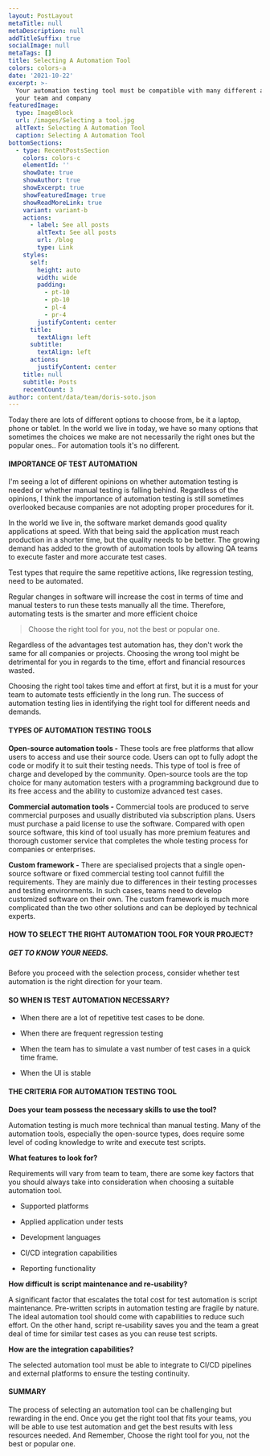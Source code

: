 ```yaml
---
layout: PostLayout
metaTitle: null
metaDescription: null
addTitleSuffix: true
socialImage: null
metaTags: []
title: Selecting A Automation Tool
colors: colors-a
date: '2021-10-22'
excerpt: >-
  Your automation testing tool must be compatible with many different aspects of
  your team and company
featuredImage:
  type: ImageBlock
  url: /images/Selecting a tool.jpg
  altText: Selecting A Automation Tool
  caption: Selecting A Automation Tool
bottomSections:
  - type: RecentPostsSection
    colors: colors-c
    elementId: ''
    showDate: true
    showAuthor: true
    showExcerpt: true
    showFeaturedImage: true
    showReadMoreLink: true
    variant: variant-b
    actions:
      - label: See all posts
        altText: See all posts
        url: /blog
        type: Link
    styles:
      self:
        height: auto
        width: wide
        padding:
          - pt-10
          - pb-10
          - pl-4
          - pr-4
        justifyContent: center
      title:
        textAlign: left
      subtitle:
        textAlign: left
      actions:
        justifyContent: center
    title: null
    subtitle: Posts
    recentCount: 3
author: content/data/team/doris-soto.json
---
```

Today there are lots of different options to choose from, be it a laptop, phone or tablet. In the world we live in today, we have so many options that sometimes the choices we make are not necessarily the right ones but the popular ones.. For automation tools it's no different.

#### IMPORTANCE OF TEST AUTOMATION

I'm seeing a lot of different opinions on whether automation testing is needed or whether manual testing is falling behind. Regardless of the opinions, I think the importance of automation testing is still sometimes overlooked because companies are not adopting proper procedures for it.

In the world we live in, the software market demands good quality applications at speed. With that being said the application must reach production in a shorter time, but the quality needs to be better. The growing demand has added to the growth of automation tools by allowing QA teams to execute faster and more accurate test cases.

Test types that require the same repetitive actions, like regression testing, need to be automated. 

Regular changes in software will increase the cost in terms of time and manual testers to run these tests manually all the time. Therefore, automating tests is the smarter and more efficient choice

> Choose the right tool for you, not the best or popular one.

Regardless of the advantages test automation has, they don't work the same for all companies or projects. Choosing the wrong tool might be detrimental for you in regards to the time, effort and financial resources wasted.

Choosing the right tool takes time and effort at first, but it is a must for your team to automate tests efficiently in the long run. The success of automation testing lies in identifying the right tool for different needs and demands.

#### TYPES OF AUTOMATION TESTING TOOLS

**Open-source automation tools -** These tools are free platforms that allow users to access and use their source code. Users can opt to fully adopt the code or modify it to suit their testing needs. This type of tool is free of charge and developed by the community. Open-source tools are the top choice for many automation testers with a programming background due to its free access and the ability to customize advanced test cases.

**Commercial automation tools -** Commercial tools are produced to serve commercial purposes and usually distributed via subscription plans. Users must purchase a paid license to use the software. Compared with open source software, this kind of tool usually has more premium features and thorough customer service that completes the whole testing process for companies or enterprises.

**Custom framework -** There are specialised projects that a single open-source software or fixed commercial testing tool cannot fulfill the requirements. They are mainly due to differences in their testing processes and testing environments. In such cases, teams need to develop customized software on their own. The custom framework is much more complicated than the two other solutions and can be deployed by technical experts.

#### HOW TO SELECT THE RIGHT AUTOMATION TOOL FOR YOUR PROJECT?

##### GET TO KNOW YOUR NEEDS.

Before you proceed with the selection process, consider whether test automation is the right direction for your team.

#### SO WHEN IS TEST AUTOMATION NECESSARY?

*   When there are a lot of repetitive test cases to be done.

*   When there are frequent regression testing

*   When the team has to simulate a vast number of test cases in a quick time frame.

*   When the UI is stable

#### THE CRITERIA FOR AUTOMATION TESTING TOOL

**Does your team possess the necessary skills to use the tool?**

Automation testing is much more technical than manual testing. Many of the automation tools, especially the open-source types, does require some level of coding knowledge to write and execute test scripts.

**What features to look for?**

Requirements will vary from team to team, there are some key factors that you should always take into consideration when choosing a suitable automation tool.

*   Supported platforms

*   Applied application under tests

*   Development languages

*   CI/CD integration capabilities

*   Reporting functionality

**How difficult is script maintenance and re-usability?**

A significant factor that escalates the total cost for test automation is script maintenance. Pre-written scripts in automation testing are fragile by nature. The ideal automation tool should come with capabilities to reduce such effort. On the other hand, script re-usability saves you and the team a great deal of time for similar test cases as you can reuse test scripts.

**How are the integration capabilities?**

The selected automation tool must be able to integrate to CI/CD pipelines and external platforms to ensure the testing continuity.

#### SUMMARY

The process of selecting an automation tool can be challenging but rewarding in the end. Once you get the right tool that fits your teams, you will be able to use test automation and get the best results with less resources needed. And Remember, Choose the right tool for you, not the best or popular one.
